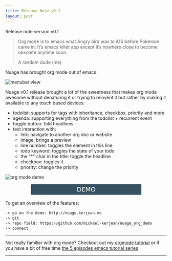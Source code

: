 ```yaml
---
title: Release Note v0.1
layout: post
---
```


Release note version v0.1

<!--more-->

> Org mode is to emacs what Angry bird was to iOS before Pokemon came in: It’s emacs killer app except it’s nowhere close to become obsolete anytime soon.
> 
> A random dude (me)

Nuage has brought org mode out of emacs:

![menubar view](http://archive.kerjean.me/public/2018/nuage_orgmode.jpg)

Nuage v0.1 release brought a lot of the sweetness that makes org mode awesome without denaturing it or trying to reinvent it but rather by making it available to any touch based devices:
- todolist: supports for tags with inheritance, checkbox, priority and more
- agenda: supporting everything from the todolist + recurrent event
- toggle button: fold headlines
- text interaction with:
  - link: navigate to another org doc or website
  - image: brings a preview
  - line number: toggles the element in this line
  - todo keyword: toggles the state of your todo
  - the "*" char in the title: toggle the headline 
  - checkbox: toggles it
  - priority: change the priority

![org mode demo](https://raw.githubusercontent.com/mickael-kerjean/nuage/master/.assets/img/orgmode.gif)

<p align="center">
<a href="http://demo.filestash.app"><img src="https://raw.githubusercontent.com/mickael-kerjean/filestash_images/master/.assets/button_demo.png" /></a>
</p>

To get an overview of the features:
```
-> go on the demo: http://nuage.kerjean.me
-> git
-> repo field: https://github.com/mickael-kerjean/nuage_org_demo
-> connect
```




<hr>

Not really familiar with org mode? Checkout out my [orgmode tutorial](https://mickael.kerjean.me/2017/03/20/emacs-tutorial-series-episode-2/) or if you have a bit of free time [the 5 episodes emacs tutorial series](https://mickael.kerjean.me/2017/03/18/emacs-tutorial-series-episode-0/)

<hr>
